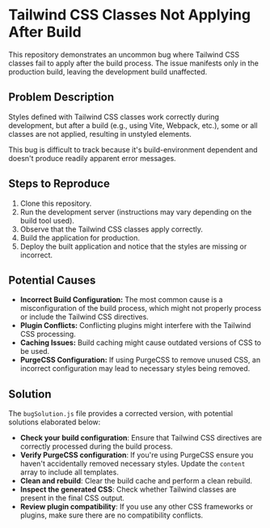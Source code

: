 # Tailwind CSS Classes Not Applying After Build

This repository demonstrates an uncommon bug where Tailwind CSS classes fail to apply after the build process.  The issue manifests only in the production build, leaving the development build unaffected.

## Problem Description

Styles defined with Tailwind CSS classes work correctly during development, but after a build (e.g., using Vite, Webpack, etc.), some or all classes are not applied, resulting in unstyled elements. 

This bug is difficult to track because it's build-environment dependent and doesn't produce readily apparent error messages.

## Steps to Reproduce

1. Clone this repository.
2. Run the development server (instructions may vary depending on the build tool used).
3. Observe that the Tailwind CSS classes apply correctly.
4. Build the application for production.
5. Deploy the built application and notice that the styles are missing or incorrect.

## Potential Causes

* **Incorrect Build Configuration:** The most common cause is a misconfiguration of the build process, which might not properly process or include the Tailwind CSS directives.
* **Plugin Conflicts:** Conflicting plugins might interfere with the Tailwind CSS processing.
* **Caching Issues:** Build caching might cause outdated versions of CSS to be used.
* **PurgeCSS Configuration:** If using PurgeCSS to remove unused CSS, an incorrect configuration may lead to necessary styles being removed.

## Solution

The `bugSolution.js` file provides a corrected version, with potential solutions elaborated below:

* **Check your build configuration**: Ensure that Tailwind CSS directives are correctly processed during the build process.
* **Verify PurgeCSS configuration**: If you're using PurgeCSS ensure you haven't accidentally removed necessary styles. Update the `content` array to include all templates.
* **Clean and rebuild**: Clear the build cache and perform a clean rebuild.
* **Inspect the generated CSS**: Check whether Tailwind classes are present in the final CSS output.
* **Review plugin compatibility**:  If you use any other CSS frameworks or plugins, make sure there are no compatibility conflicts.
